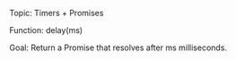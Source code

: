 Topic: Timers + Promises

Function: delay(ms)

Goal: Return a Promise that resolves after ms milliseconds.
